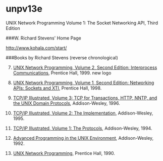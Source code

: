 unpv13e
=======

UNIX Network Programming  Volume 1: The Socket Networking API, Third Edition

###W. Richard Stevens' Home Page

<http://www.kohala.com/start/>

###Books by Richard Stevens (reverse chronological)

7. [UNIX Network Programming, Volume 2, Second Edition: Interprocess Communications](http://www.kohala.com/start/unpv22e/unpv22e.html), Prentice Hall, 1999. new logo

6. [UNIX Network Programming, Volume 1, Second Edition: Networking APIs: Sockets and XTI](http://www.kohala.com/start/unpv12e.html), Prentice Hall, 1998.

5. [TCP/IP Illustrated, Volume 3: TCP for Transactions, HTTP, NNTP, and the UNIX Domain Protocols](http://www.kohala.com/start/tcpipiv3.html), Addison-Wesley, 1996.

4. [TCP/IP Illustrated, Volume 2: The Implementation](http://www.kohala.com/start/tcpipiv2.html), Addison-Wesley, 1995.

3. [TCP/IP Illustrated, Volume 1: The Protocols](http://www.kohala.com/start/tcpipiv1.html), Addison-Wesley, 1994.

2. [Advanced Programming in the UNIX Environment](http://www.kohala.com/start/apue.html), Addison-Wesley, 1992.

1. [UNIX Network Programming](http://www.kohala.com/start/unp.html), Prentice Hall, 1990.
